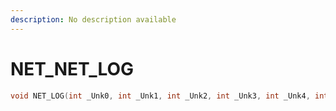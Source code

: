 ```yaml
---
description: No description available 
---
```


# NET\_NET_LOG

```cpp
void NET_LOG(int _Unk0, int _Unk1, int _Unk2, int _Unk3, int _Unk4, int _Unk5, int _Unk6);
```